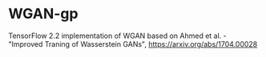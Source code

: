# WGAN-gp
TensorFlow 2.2 implementation of WGAN based on Ahmed et al. - "Improved Traning of Wasserstein GANs", https://arxiv.org/abs/1704.00028
